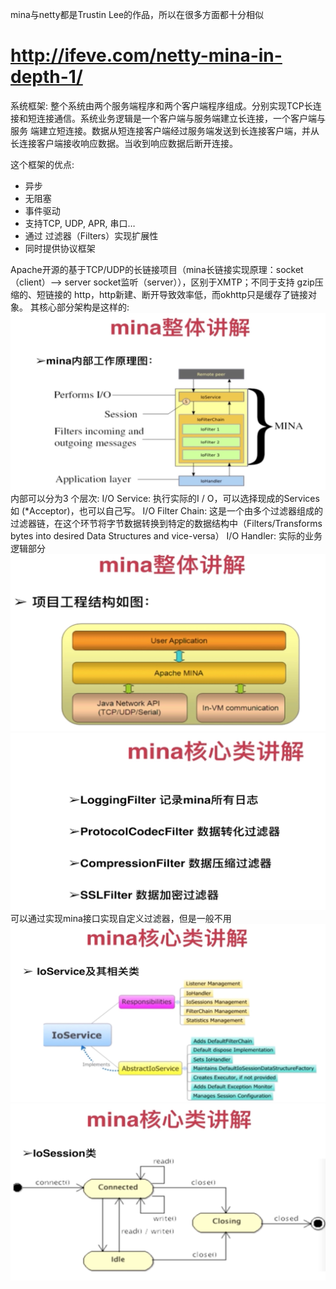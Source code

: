 mina与netty都是Trustin Lee的作品，所以在很多方面都十分相似
# http://ifeve.com/netty-mina-in-depth-1/
系统框架:
  整个系统由两个服务端程序和两个客户端程序组成。分别实现TCP长连接和短连接通信。系统业务逻辑是一个客户端与服务端建立长连接，一个客户端与服务
  端建立短连接。数据从短连接客户端经过服务端发送到长连接客户端，并从长连接客户端接收响应数据。当收到响应数据后断开连接。

这个框架的优点:
  * 异步 
  * 无阻塞 
  * 事件驱动 
  * 支持TCP, UDP, APR, 串口… 
  * 通过 过滤器（Filters）实现扩展性 
  * 同时提供协议框架

Apache开源的基于TCP/UDP的长链接项目（mina长链接实现原理：socket（client）—> server socket监听（server）），区别于XMTP；不同于支持
gzip压缩的、短链接的 http，http新建、断开导致效率低，而okhttp只是缓存了链接对象。
其核心部分架构是这样的:
    ![image](img/Mino-1.jpeg)
内部可以分为3 个层次: 
    I/O Service: 执行实际的I / O，可以选择现成的Services如 (*Acceptor)，也可以自己写。
    I/O Filter Chain: 这是一个由多个过滤器组成的过滤器链，在这个环节将字节数据转换到特定的数据结构中（Filters/Transforms bytes 
                      into desired Data Structures and vice-versa） 
    I/O Handler: 实际的业务逻辑部分
    ![image](img/Mino-2.jpeg)
    ![image](img/Mino-3.jpeg)
可以通过实现mina接口实现自定义过滤器，但是一般不用
    ![image](img/Mino-4.jpeg)
    ![image](img/Mino-5.jpeg)


